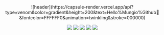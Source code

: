 <div align="center">
![header](https://capsule-render.vercel.app/api?type=venom&color=gradient&height=200&text=Hello%Mungio%Github👋&fontcolor=FFFFFF0&animation=twinkling&stroke=000000)

![](http://github-profile-summary-cards.vercel.app/api/cards/stats?username=mun-gio&theme=dark)
![](http://github-profile-summary-cards.vercel.app/api/cards/productive-time?username=mun-gio&theme=dark&utcOffset=8)
![](http://github-profile-summary-cards.vercel.app/api/cards/repos-per-language?username=mun-gio&theme=dark)
![](http://github-profile-summary-cards.vercel.app/api/cards/most-commit-language?username=mun-gio&theme=dark)
![](http://github-profile-summary-cards.vercel.app/api/cards/profile-details?username=mun-gio&theme=dark)
</div>
